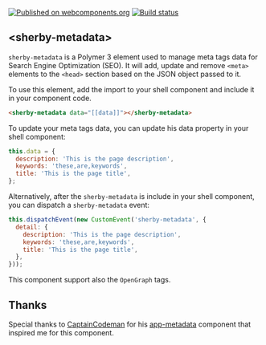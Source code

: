 [![Published on webcomponents.org](https://img.shields.io/badge/webcomponents.org-published-blue.svg)](https://www.webcomponents.org/element/SherbyElements/sherby-metadata)
[![Build status](https://travis-ci.org/SherbyElements/sherby-metadata.svg?branch=master)](https://travis-ci.org/SherbyElements/sherby-metadata)

## \<sherby-metadata\>

`sherby-metadata` is a Polymer 3 element used to manage meta tags data for 
Search Engine Optimization (SEO). It will add, update and remove `<meta>` 
elements to the `<head>` section based on the JSON object passed to it.

To use this element, add the import to your shell component and include it
in your component code.

```html
<sherby-metadata data="[[data]]"></sherby-metadata>
```

To update your meta tags data, you can update his data property in your shell
component:

```javascript
this.data = {
  description: 'This is the page description',
  keywords: 'these,are,keywords',
  title: 'This is the page title',
};
```

Alternatively, after the `sherby-metadata` is include in your shell component,
you can dispatch a `sherby-metadata` event:

```javascript
this.dispatchEvent(new CustomEvent('sherby-metadata', {
  detail: {
    description: 'This is the page description',
    keywords: 'these,are,keywords',
    title: 'This is the page title',
  },
}));
```

This component support also the `OpenGraph` tags.

## Thanks
Special thanks to [CaptainCodeman](https://github.com/CaptainCodeman) for his [app-metadata](https://github.com/CaptainCodeman/app-metadata) component that inspired me for this component.
